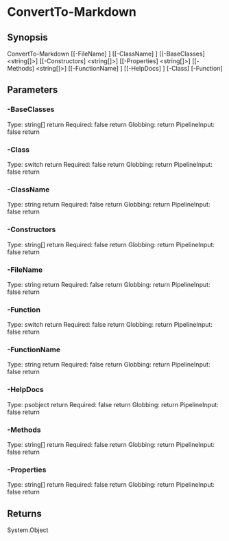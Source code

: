 # ConvertTo-Markdown

## Synopsis


ConvertTo-Markdown [[-FileName] <string>] [[-ClassName] <string>] [[-BaseClasses] <string[]>] [[-Constructors] <string[]>] [[-Properties] <string[]>] [[-Methods] <string[]>] [[-FunctionName] <string>] [[-HelpDocs] <psobject>] [-Class] [-Function]


## Parameters

### -BaseClasses

Type: string[]  return
Required: false  return
Globbing:   return
PipelineInput: false  return

### -Class

Type: switch  return
Required: false  return
Globbing:   return
PipelineInput: false  return

### -ClassName

Type: string  return
Required: false  return
Globbing:   return
PipelineInput: false  return

### -Constructors

Type: string[]  return
Required: false  return
Globbing:   return
PipelineInput: false  return

### -FileName

Type: string  return
Required: false  return
Globbing:   return
PipelineInput: false  return

### -Function

Type: switch  return
Required: false  return
Globbing:   return
PipelineInput: false  return

### -FunctionName

Type: string  return
Required: false  return
Globbing:   return
PipelineInput: false  return

### -HelpDocs

Type: psobject  return
Required: false  return
Globbing:   return
PipelineInput: false  return

### -Methods

Type: string[]  return
Required: false  return
Globbing:   return
PipelineInput: false  return

### -Properties

Type: string[]  return
Required: false  return
Globbing:   return
PipelineInput: false  return

## Returns

System.Object

